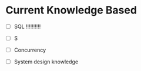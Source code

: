 # Current Knowledge Based

* [ ] SQL !!!!!!!!!!
* [ ] S
* [ ] Concurrency
* [ ] S​ystem design knowledge


